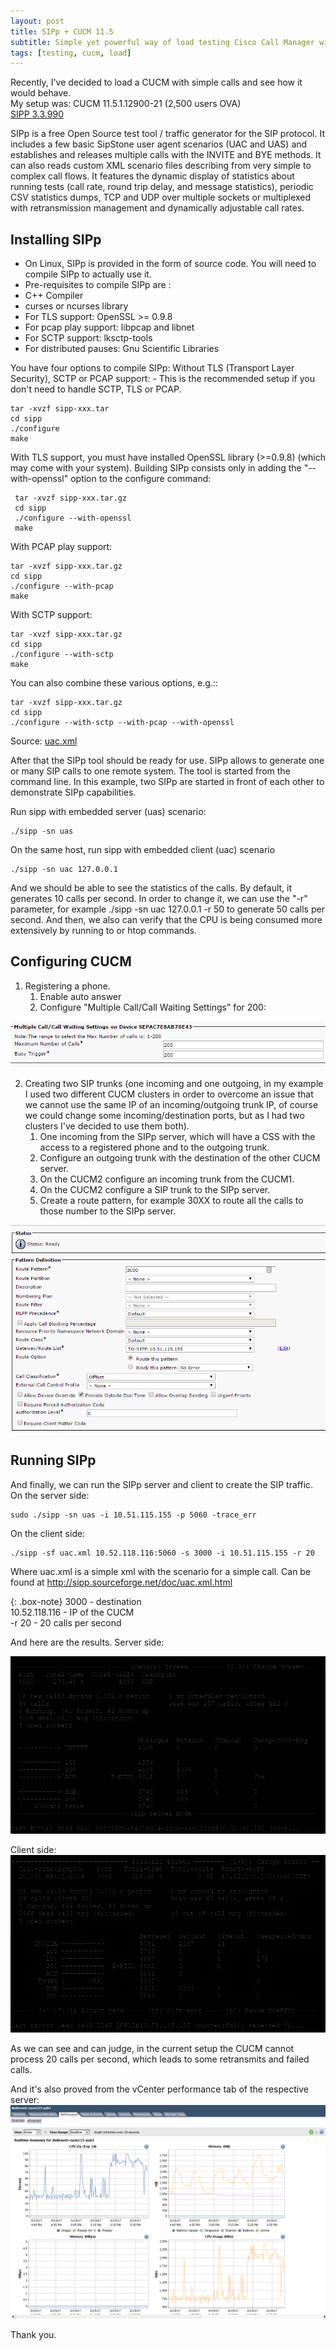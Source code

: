 ```yaml
---
layout: post
title: SIPp + CUCM 11.5
subtitle: Simple yet powerful way of load testing Cisco Call Manager with basic/enhansed call scenarios
tags: [testing, cucm, load]
---
```

Recently, I've decided to load a CUCM with simple calls and see how it would behave.  
My setup was: 
CUCM 11.5.1.12900-21 (2,500 users OVA)  
[SIPP 3.3.990](http://sipp.sourceforge.net/)

SIPp is a free Open Source test tool / traffic generator for the SIP protocol. It includes a few basic SipStone user agent scenarios (UAC and UAS) and establishes and releases multiple calls with the INVITE and BYE methods. It can also reads custom XML scenario files describing from very simple to complex call flows. It features the dynamic display of statistics about running tests (call rate, round trip delay, and message statistics), periodic CSV statistics dumps, TCP and UDP over multiple sockets or multiplexed with retransmission management and dynamically adjustable call rates.

## Installing SIPp
* On Linux, SIPp is provided in the form of source code. You will need to compile SIPp to actually use it.
* Pre-requisites to compile SIPp are :
 * C++ Compiler
 * curses or ncurses library
 * For TLS support: OpenSSL >= 0.9.8
 * For pcap play support: libpcap and libnet
 * For SCTP support: lksctp-tools
 * For distributed pauses: Gnu Scientific Libraries

 You have four options to compile SIPp:
Without TLS (Transport Layer Security), SCTP or PCAP support: - This is the recommended setup if you don't need to handle SCTP, TLS or PCAP.
~~~
tar -xvzf sipp-xxx.tar               
cd sipp               
./configure               
make
~~~             
With TLS support, you must have installed OpenSSL library (>=0.9.8) (which may come with your system). Building SIPp consists only in adding the "--with-openssl" option to the configure command:
~~~
 tar -xvzf sipp-xxx.tar.gz              
 cd sipp              
 ./configure --with-openssl             
 make
~~~            
With PCAP play support:
~~~
tar -xvzf sipp-xxx.tar.gz             
cd sipp             
./configure --with-pcap             
make
~~~             
With SCTP support:
~~~
tar -xvzf sipp-xxx.tar.gz             
cd sipp             
./configure --with-sctp             
make
~~~             
You can also combine these various options, e.g.::
~~~
tar -xvzf sipp-xxx.tar.gz             
cd sipp             
./configure --with-sctp --with-pcap --with-openssl
~~~    
Source: [uac.xml](uac.xml) 

After that the SIPp tool should be ready for use. SIPp allows to generate one or many SIP calls to one remote system. The tool is started from the command line. In this example, two SIPp are started in front of each other to demonstrate SIPp capabilities.

Run sipp with embedded server (uas) scenario:
~~~ 
./sipp -sn uas
~~~ 
On the same host, run sipp with embedded client (uac) scenario

~~~ 
./sipp -sn uac 127.0.0.1
~~~ 
And we should be able to see the statistics of the calls. By default, it generates 10 calls per second. In order to change it, we can use the "-r" parameter, for example ./sipp -sn uac 127.0.0.1 -r 50 to generate 50 calls per second. And then, we also can verify that the CPU is being consumed more extensively by running to or htop commands.

## Configuring CUCM 

1. Registering a phone.
   1. Enable auto answer
   2. Configure  "Multiple Call/Call Waiting Settings" for 200:  

[![alt text](/img/pastedImage_1.png "Multiple Call/Call Waiting Settings")](https://raw.githubusercontent.com/dmkravch/dmkravch.github.io/master/img/img/pastedImage_1.png)

2. Creating two SIP trunks (one incoming and one outgoing, in my example I used two different CUCM clusters in order to overcome an issue that we cannot use the same IP of an incoming/outgoing trunk IP, of course we could change some incoming/destination ports, but as I had two clusters I've decided to use them both). 
   1. One incoming from the SIPp server, which will have a CSS with the access to a registered phone and to the outgoing trunk.
   2. Configure an outgoing trunk with the destination of the other CUCM server. 
   3. On the CUCM2 configure an incoming trunk from the CUCM1.
   4. On the CUCM2 configure a SIP trunk to the SIPp server.
   5. Create a route pattern, for example 30XX to route all the calls to those number to the SIPp server.

[![alt text](/img/pastedImage_4.png "Multiple Call/Call Waiting Settings")](https://raw.githubusercontent.com/dmkravch/dmkravch.github.io/master/img/img/pastedImage_4.png)

## Running SIPp 

And finally, we can run the SIPp server and client to create the SIP traffic.
On the server side: 
~~~
sudo ./sipp -sn uas -i 10.51.115.155 -p 5060 -trace_err
~~~
On the client side: 
~~~
./sipp -sf uac.xml 10.52.118.116:5060 -s 3000 -i 10.51.115.155 -r 20
~~~

Where uac.xml is a simple xml with the scenario for a simple call. Can be found at http://sipp.sourceforge.net/doc/uac.xml.html 

{: .box-note}
3000 - destination  
10.52.118.116 - IP of the CUCM  
-r 20 - 20 calls per second  

And here are the results. Server side:

[![alt text](/img/pastedImage_2.jpg "The results. Server side")](https://raw.githubusercontent.com/dmkravch/dmkravch.github.io/master/img/img/pastedImage_2.jpg)

Client side:
[![alt text](/img/pastedImage_3.jpg "Multiple Call/Call Waiting Settings")](https://raw.githubusercontent.com/dmkravch/dmkravch.github.io/master/img/img/pastedImage_3.jpg)

As we can see and can judge, in the current setup the CUCM cannot process 20 calls per second, which leads to some retransmits and failed calls.  

And it's also proved from the vCenter performance tab of the respective server:
[![alt text](/img/pastedImage_5.png "Multiple Call/Call Waiting Settings")](https://raw.githubusercontent.com/dmkravch/dmkravch.github.io/master/img/img/pastedImage_5.png)

Thank you. 

